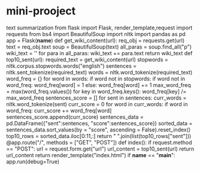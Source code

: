 # mini-prooject
text summarization
from flask import Flask, render_template,request
import requests
from bs4 import BeautifulSoup
import nltk 
import pandas as pd
app = Flask(__name__)
def get_wiki_content(url):
    req_obj = requests.get(url)
    text = req_obj.text
    soup = BeautifulSoup(text)
    all_paras = soup.find_all("p")
    wiki_text = ''
    for para in all_paras:
        wiki_text += para.text 
    return wiki_text
def top10_sent(url):
    required_text = get_wiki_content(url)
    stopwords = nltk.corpus.stopwords.words("english")
    sentences = nltk.sent_tokenize(required_text)
    words = nltk.word_tokenize(required_text)
    word_freq = {}
    for word in words:
        if word not in stopwords:
            if word not in word_freq:
                word_freq[word] = 1
            else:
                word_freq[word] += 1
    max_word_freq = max(word_freq.values())
    for key in word_freq.keys():
        word_freq[key] /= max_word_freq
    sentences_score = []
    for sent in sentences:
        curr_words = nltk.word_tokenize(sent)
        curr_score = 0
        for word in curr_words:
            if word in word_freq:
                curr_score += word_freq[word]
        sentences_score.append(curr_score)
sentences_data = pd.DataFrame({"sent":sentences, "score":sentences_score})
    sorted_data = sentences_data.sort_values(by = "score", ascending = False).reset_index()
top10_rows = sorted_data.iloc[0:11,:]
    return " ".join(list(top10_rows["sent"]))
@app.route("/", methods = ["GET", "POST"])
def index():
    if request.method == "POST":
        url = request.form.get("url")
        url_content = top10_sent(url)
        return url_content
    return render_template("index.html")
if __name__ == "__main__":
    app.run(debug=True)
